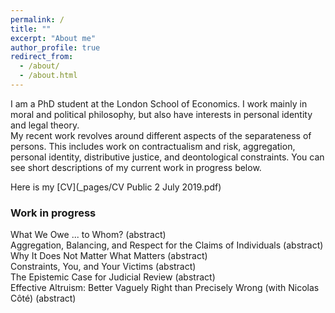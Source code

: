 ```yaml
---
permalink: /
title: ""
excerpt: "About me"
author_profile: true
redirect_from: 
  - /about/
  - /about.html
---
```


I am a PhD student at the London School of Economics. I work mainly in moral and political philosophy, but also have interests in personal identity and legal theory.<br/>
My recent work revolves around different aspects of the separateness of persons. This includes work on contractualism and risk, aggregation, personal identity, distributive justice, and deontological constraints. You can see short descriptions of my current work in progress below.

Here is my [CV](_pages/CV Public 2 July 2019.pdf)

<h3>Work in progress</h3>

<script>
function myFunction(i) {
  $("#abstract-"+i).slideToggle("slow");
}
</script>

<div class="page__toggle_title">What We Owe ... to Whom? <a onclick="myFunction(0)" style="cursor: pointer;">(abstract)</a></div>
<div id="abstract-0" style="display: none; margin: 1em;">
  <p>How should contractualists assess the permissibility of risky actions? Both, ex ante and ex post contractualism, fail to distinguish between different kinds of risk. I argue that this overlooks a third alternative, 'objective ex ante contractualism' that discounts complaints by objective risks rather than by epistemic risks. I argue that we should adopt this view since it provides us with the best model of justifiability to each.</p>
</div>
  
<div class="page__toggle_title">Aggregation, Balancing, and Respect for the Claims of Individuals <a onclick="myFunction(4)" style="cursor: pointer;">(abstract)</a></div>
<div id="abstract-4" style="display: none; margin: 1em;">
  <p>Limited aggregation is the view that when deciding whom to save we sometimes are allowed to aggregate claims to be saved and sometimes we are not. Recent work has provided strong challenges to such a view and shown that current proposal of limited aggregation have serious flaws. I argue for a new version of limited aggregation: Hybrid balancing. Hybrid balancing not only avoids these challenges, it also captures well the initial motivation for limited aggregation.</p>
</div>
 
<div class="page__toggle_title">Why It Does Not Matter What Matters <a onclick="myFunction(1)" style="cursor: pointer;">(abstract)</a></div>
<div id="abstract-1" style="display: none; margin: 1em;">
  <p>Derek Parfit famously argued that personal identity is not what matters for prudential concerns. He further claimed that his view on personal identity has profound implications for moral theory. It should lead us, among other things, to deny the separateness of persons. I argue that Parfit is mistaken about this inference. We need not decide whether personal identity or Relation R contains what matters to defend the importance of the separateness of persons.</p>
</div>

<div class="page__toggle_title">Constraints, You, and Your Victims <a onclick="myFunction(3)" style="cursor: pointer;">(abstract)</a></div>
<div id="abstract-3" style="display: none; margin: 1em;">
  <p>At least in some cases we are prohibited from violating someone's right even if doing so would prevent a larger number of rights violations. How can we justify this paradox? Unlike most justifications, I propose a justification that is based on the agent who would be violating the right. I respond to Kamm's objections to such an agent-based justification and argue that they rely on a mistaken indiviuation of actions.</p>
</div>

<div class="page__toggle_title">The Epistemic Case for Judicial Review <a onclick="myFunction(2)" style="cursor: pointer;">(abstract)</a></div>
<div id="abstract-2" style="display: none; margin: 1em;">
  <p>Does judicial review stifle or enhance democracy? Ronald Dworkin argues that democracy and judicial review are compatible provided that courts will perform better at protecting rights that are constitutive of democracy. I provide a general argument based in social choice theory that a constitutional framer has good reasons to think that courts will indeed perform better. Judicial review can be justified as a good bet from the perspective of constitutional framers.</p>
</div>
  
<div class="page__toggle_title">Effective Altruism: Better Vaguely Right than Precisely Wrong (with Nicolas Côté) <a onclick="myFunction(4)" style="cursor: pointer;">(abstract)</a></div>
<div id="abstract-4" style="display: none; margin: 1em;">
  <p>Limited aggregation is the view that when deciding whom to save we sometimes are allowed to aggregate claims to be saved and sometimes we are not. Recent work has provided strong challenges to such a view and shown that current proposal of limited aggregation have serious flaws. I argue for a new version of limited aggregation: Hybrid balancing. Hybrid balancing not only avoids these challenges, it also captures well the initial motivation for limited aggregation.</p>
</div>
